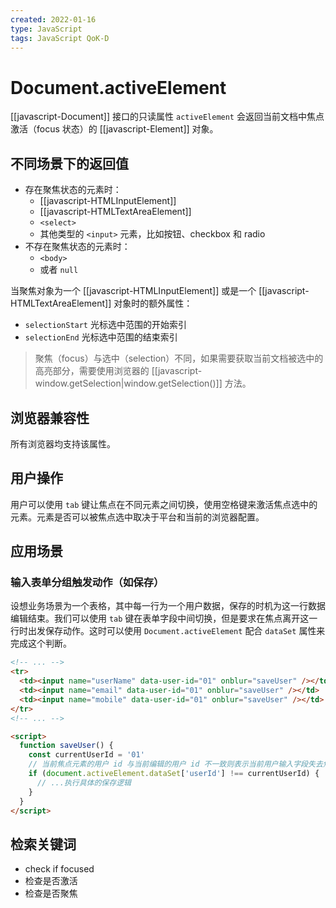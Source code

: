 ```yaml
---
created: 2022-01-16
type: JavaScript
tags: JavaScript QoK-D
---
```


# Document.activeElement

[[javascript-Document]] 接口的只读属性 `activeElement` 会返回当前文档中焦点激活（focus 状态）的 [[javascript-Element]] 对象。

## 不同场景下的返回值

- 存在聚焦状态的元素时：
  - [[javascript-HTMLInputElement]]
  - [[javascript-HTMLTextAreaElement]]
  - `<select>`
  - 其他类型的 `<input>` 元素，比如按钮、checkbox 和 radio
- 不存在聚焦状态的元素时：
  - `<body>`
  - 或者 `null`

当聚焦对象为一个 [[javascript-HTMLInputElement]] 或是一个 [[javascript-HTMLTextAreaElement]] 对象时的额外属性：

- `selectionStart` 光标选中范围的开始索引
- `selectionEnd` 光标选中范围的结束索引

> 聚焦（focus）与选中（selection）不同，如果需要获取当前文档被选中的高亮部分，需要使用浏览器的 [[javascript-window.getSelection|window.getSelection()]] 方法。

## 浏览器兼容性

所有浏览器均支持该属性。

## 用户操作

用户可以使用 `tab` 键让焦点在不同元素之间切换，使用空格键来激活焦点选中的元素。元素是否可以被焦点选中取决于平台和当前的浏览器配置。

## 应用场景

### 输入表单分组触发动作（如保存）

设想业务场景为一个表格，其中每一行为一个用户数据，保存的时机为这一行数据编辑结束。我们可以使用 `tab` 键在表单字段中间切换，但是要求在焦点离开这一行时出发保存动作。这时可以使用 `Document.activeElement` 配合 `dataSet` 属性来完成这个判断。

```html
<!-- ... -->
<tr>
  <td><input name="userName" data-user-id="01" onblur="saveUser" /></td>
  <td><input name="email" data-user-id="01" onblur="saveUser" /></td>
  <td><input name="mobile" data-user-id="01" onblur="saveUser" /></td>
</tr>
<!-- ... -->

<script>
  function saveUser() {
    const currentUserId = '01'
    // 当前焦点元素的用户 id 与当前编辑的用户 id 不一致则表示当前用户输入字段失去焦点
    if (document.activeElement.dataSet['userId'] !== currentUserId) {
      // ...执行具体的保存逻辑
    }
  }
</script>
```

## 检索关键词

- check if focused
- 检查是否激活
- 检查是否聚焦
